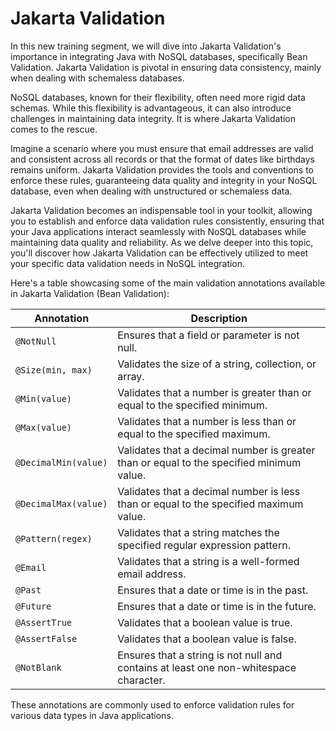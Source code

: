 # Jakarta Validation

In this new training segment, we will dive into Jakarta Validation's importance in integrating Java with NoSQL databases, specifically Bean Validation. Jakarta Validation is pivotal in ensuring data consistency, mainly when dealing with schemaless databases.

NoSQL databases, known for their flexibility, often need more rigid data schemas. While this flexibility is advantageous, it can also introduce challenges in maintaining data integrity. It is where Jakarta Validation comes to the rescue. 

Imagine a scenario where you must ensure that email addresses are valid and consistent across all records or that the format of dates like birthdays remains uniform. Jakarta Validation provides the tools and conventions to enforce these rules, guaranteeing data quality and integrity in your NoSQL database, even when dealing with unstructured or schemaless data.

Jakarta Validation becomes an indispensable tool in your toolkit, allowing you to establish and enforce data validation rules consistently, ensuring that your Java applications interact seamlessly with NoSQL databases while maintaining data quality and reliability. As we delve deeper into this topic, you'll discover how Jakarta Validation can be effectively utilized to meet your specific data validation needs in NoSQL integration.

Here's a table showcasing some of the main validation annotations available in Jakarta Validation (Bean Validation):


| Annotation                 | Description                                           |
|----------------------------|-------------------------------------------------------|
| `@NotNull`                 | Ensures that a field or parameter is not null.       |
| `@Size(min, max)`          | Validates the size of a string, collection, or array.|
| `@Min(value)`              | Validates that a number is greater than or equal to the specified minimum. |
| `@Max(value)`              | Validates that a number is less than or equal to the specified maximum. |
| `@DecimalMin(value)`       | Validates that a decimal number is greater than or equal to the specified minimum value. |
| `@DecimalMax(value)`       | Validates that a decimal number is less than or equal to the specified maximum value. |
| `@Pattern(regex)`          | Validates that a string matches the specified regular expression pattern. |
| `@Email`                   | Validates that a string is a well-formed email address. |
| `@Past`                    | Ensures that a date or time is in the past.          |
| `@Future`                  | Ensures that a date or time is in the future.        |
| `@AssertTrue`              | Validates that a boolean value is true.              |
| `@AssertFalse`             | Validates that a boolean value is false.             |
| `@NotBlank`                | Ensures that a string is not null and contains at least one non-whitespace character. |

These annotations are commonly used to enforce validation rules for various data types in Java applications.